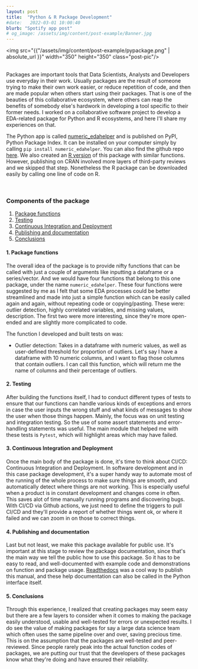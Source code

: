 ```yaml
---
layout: post
title:  "Python & R Package Development"
#date:   2022-03-01 10:00:40
blurb: "Spotify app post"
# og_image: /assets/img/content/post-example/Banner.jpg
---
```


<img src="{{"/assets/img/content/post-example/pypackage.png" | absolute_url }}" width="350" height="350" class="post-pic"/>
<br />
<br />

Packages are important tools that Data Scientists, Analysts and Developers use everyday in their work. Usually packages are the result of someone trying to make their own work easier, or reduce repetition of code, and then are made popular when others start using their packages. That is one of the beauties of this collaborative ecosystem, where others can reap the benefits of somebody else's hardwork in developing a tool specific to their former needs. I worked on a collaborative software project to develop a EDA-related package for Python and R ecosystems, and here I'll share my experiences on that.

The Python app is called [numeric_edahelper](https://pypi.org/project/numeric-edahelper/) and is published on PyPI, Python Package Index. It can be installed on your computer simply by calling `pip install numeric_edahelper`. You can also find the github repo [here](https://github.com/UBC-MDS/numeric_edahelper). We also created an [R version](https://github.com/UBC-MDS/nedahelpeR) of this package with similar functions. However, publishing on CRAN involved more layers of third-party reviews and we skipped that step. Nonetheless the R package can be downloaded easily by calling one line of code on R.

<br />

### Components of the package

1. [Package functions](#1-package-functions)
2. [Testing](#2-testing)
3. [Continuous Integration and Deployment](#3-continuous-integration-and-deployment)
4. [Publishing and documentation](#4-publishing-and-documentation)
5. [Conclusions](#5-conclusions)

#### 1. Package functions
The overall idea of the package is to provide nifty functions that can be called with just a couple of arguments like inputting a dataframe or a series/vector. And we would have four functions that belong to this one package, under the name `numeric_edahelper`. These four functions were suggested by me as I felt that some EDA processes could be better streamlined and made into just a simple function which can be easily called again and again, without repeating code or copying/pasting. These were: outlier detection, highly correlated variables, and missing values, description. The first two were more interesting, since they're more open-ended and are slightly more complicated to code.

The function I developed and built tests on was:
- Outlier detection: Takes in a dataframe with numeric values, as well as user-defined threshold for proportion of outliers. Let's say I have a dataframe with 10 numeric columns, and I want to flag those columns that contain outliers. I can call this function, which will return me the name of columns and their percentage of outliers. 

#### 2. Testing
After building the functions itself, I had to conduct different types of tests to ensure that our functions can handle various kinds of exceptions and errors in case the user inputs the wrong stuff and what kinds of messages to show the user when those things happen. Mainly, the focus was on unit testing and integration testing. So the use of some assert statements and error-handling statements was useful. The main module that helped me with these tests is `Pytest`, which will highlight areas which may have failed.

#### 3. Continuous Integration and Deployment
Once the main body of the package is done, it's time to think about CI/CD: Continuous Integration and Deployment. In software development and in this case package development, it's a super handy way to automate most of the running of the whole process to make sure things are smooth, and automatically detect where things are not working. This is especially useful when a product is in constant development and changes come in often. This saves alot of time manually running programs and discovering bugs. With CI/CD via Github actions, we just need to define the triggers to pull CI/CD and they'll provide a report of whether things went ok, or where it failed and we can zoom in on those to correct things.

#### 4. Publishing and documentation
Last but not least, we make this package available for public use. It's important at this stage to review the package documentation, since that's the main way we tell the public how to use this package. So it has to be easy to read, and well-documented with example code and demonstrations on function and package usage. [Readthedocs](https://numeric-edahelper.readthedocs.io/en/latest/) was a cool way to publish this manual, and these help documentation can also be called in the Python interface itself.

#### 5. Conclusions
Through this experience, I realized that creating packages may seem easy but there are a few layers to consider when it comes to making the package easily understood, usable and well-tested for errors or unexpected results. I do see the value of making packages for say a large data science team which often uses the same pipeline over and over, saving precious time. This is on the assumption that the packages are well-tested and peer-reviewed. Since people rarely peak into the actual function codes of packages, we are putting our trust that the developers of these packages know what they're doing and have ensured their reliability.
